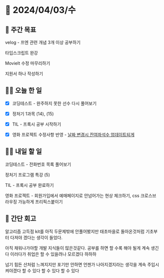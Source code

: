 # 📅 2024/04/03/수

## 🚀 주간 목표

velog - 프엔 관련 개념 3개 이상 공부하기

타입스크립트 완강

MovieIt 수정 마무리하기

지원서 하나 작성하기

## 💪🏻 오늘 한 일

- [x] 코딩테스트 - 완주하지 못한 선수 다시 풀어보기

- [x] 정처기 1과목 (14), (15)

- [x] TIL - 프록시 공부 시작하기

- [x] 영화 프로젝트 수정사항 반영 - [날짜 변경시 잔여좌석수 업데이트되게](https://github.com/frontend-study-project/movieIT_frontend/commit/0b54180e13ebeaa551cea0bd688e5f654e2530e0)


## 🫵🏻 내일 할 일

코딩테스트 - 전화번호 목록 풀어보기

정처기 프로그램 특강 (5)

TIL - 프록시 공부 완료하기

영화 프로젝트 - 회원가입에서 예매페이지로 안넘어가는 현상 체크하기, css 크로스브라우징 가능하게 프리픽스붙이기


## 👀 간단 회고
알고리즘 고득점 kit를 아직 두문제밖에 안풀어봤지만 태초마을로 돌아온것처럼 기초부터 다져야 겠다는 생각이 들었다.

아직 채워나가야할 개발 지식들이 많은것같다. 공부를 하면 할 수록 해야 될게 계속 생긴다 이러다가 취업은 할 수 있을려나 모르겠다 하하하

넘기 힘든 산처럼 느껴지지만 포기만 안하면 언젠가 나아지겠지라는 생각을 계속 주입시켜야겠다 할 수 있다 할 수 있다 할 수 있다 